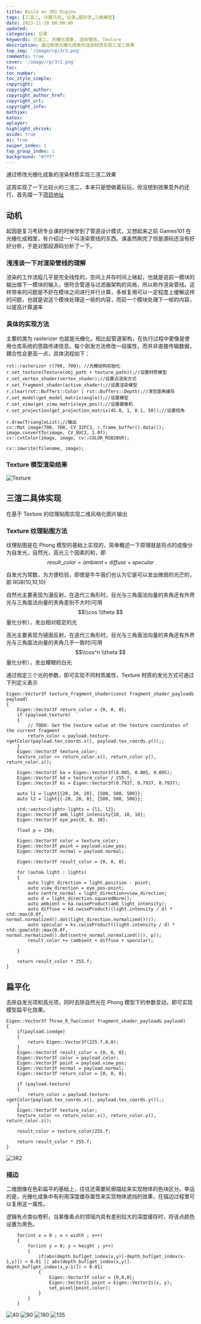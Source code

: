 ```yaml
---
title: Build an 3R2 Engine
tags: [三渲二, 计算几何, 记录,图形学,三维模型]
date: 2023-11-28 08:00:00
updated:
categories: 记录
keywords: 三渲二, 光栅化成象, 渲染管线, Texture
description: 通过修改光栅化成象的渲染材质实现三渲二效果
top_img: '/image/rp/3r2.png'
comments: true
cover: '/image/rp/3r2.png'
toc:
toc_number:
toc_style_simple:
copyright:
copyright_author:
copyright_author_href:
copyright_url:
copyright_info:
mathjax:
katex:
aplayer:
highlight_shrink:
aside: true
ai: true
swiper_index: 1
top_group_index: 1
background: "#fff"
---
```


通过修改光栅化成象的渲染材质实现三渲二效果
<!-- more -->
这周实现了一下比较火的三渲二，本来只是想做着玩玩，但没想到效果意外的还行，首先摆一下[项目地址](https://github.com/Joviisaus/3R2.git)

## 动机

起因是复习考研专业课的时候学到了管道设计模式，又想起来之前 Games101 在光栅化成相里，有介绍过一个叫渲染管线的东西。课虽然刷完了但是源码还没有好好分析，于是对那段源码分析了一下。

### 浅浅谈一下对渲染管线的理解

渲染的工作流程几乎是完全线性的，空间上并存时间上继起，也就是说前一模块的输出做下一模块的输入，很符合管道与过滤器架构的风格，所以称作渲染管线。这样带来的问题是不好在模块之间进行并行计算，多帧复用可以一定程度上缓解这样的问题，也就是说这个模块处理这一帧的内容，而前一个模块处理下一帧的内容，以提高计算速率

### 具体的实现方法

主要的类为 rasterizer 也就是光栅化，相比起管道架构，在执行过程中更像是使用仓库系统的思路传递信息。每个刚发方法修改一段属性，而并非直接传输数据，耦合性会更高一点，具体流程如下：

```
rst::rasterizer r(700, 700); //光栅结构初始化
r.set_texture(Texture(obj_path + texture_path));//设置材质模型
r.set_vertex_shader(vertex_shader);//设置点渲染方式
r.set_fragment_shader(active_shader);//设置渲染模型
r.clear(rst::Buffers::Color | rst::Buffers::Depth);//清空距离缓存
r.set_model(get_model_matrix(angle));//设置模型
r.set_view(get_view_matrix(eye_pos));//设置摄像机
r.set_projection(get_projection_matrix(45.0, 1, 0.1, 50));//设置视角

r.draw(TriangleList);//输出
cv::Mat image(700, 700, CV_32FC3, r.frame_buffer().data());
image.convertTo(image, CV_8UC3, 1.0f);
cv::cvtColor(image, image, cv::COLOR_RGB2BGR);

cv::imwrite(filename, image);
```

### Texture 模型渲染结果

![Texture](/image/rp/Texture.png)

## 三渲二具体实现

在基于 Texture 的纹理贴图实现二维风格化图片输出

### Texture 纹理贴图方法

纹理贴图是在 Phong 模型的基础上实现的，简单概述一下原理就是将点的成像分为自发光，自然光，高光三个因素的和，即 $$ result\_{color} = ambient + diffuse + specular$$

自发光为常数，为方便检验，即使是牛牛我们也认为它是可以发出微弱的光芒的，即 RGB(10,10,10)

自然光主要表现为漫反射，在迭代三角形时，目光与三角面法向量的夹角还有外界光与三角面法向量的夹角差别不大时(可用 $$\\cos \\theta $$ 量化分析），发出相对稳定的光

高光主要表现为镜面反射，在迭代三角形时，目光与三角面法向量的夹角还有外界光与三角面法向量的夹角几乎一致时(可用 $$\\cos^n \\theta $$ 量化分析），发出耀眼的白光

通过规定三个光的参数，即可实现不同材质属性，Texture 材质的发光方式可通过下列定义表示

```
Eigen::Vector3f texture_fragment_shader(const fragment_shader_payload& payload)
{
    Eigen::Vector3f return_color = {0, 0, 0};
    if (payload.texture)
    {
        // TODO: Get the texture value at the texture coordinates of the current fragment
        return_color = payload.texture->getColor(payload.tex_coords.x(), payload.tex_coords.y());;
    }
    Eigen::Vector3f texture_color;
    texture_color << return_color.x(), return_color.y(), return_color.z();

    Eigen::Vector3f ka = Eigen::Vector3f(0.005, 0.005, 0.005);
    Eigen::Vector3f kd = texture_color / 255.f;
    Eigen::Vector3f ks = Eigen::Vector3f(0.7937, 0.7937, 0.7937);

    auto l1 = light{{20, 20, 20}, {500, 500, 500}};
    auto l2 = light{{-20, 20, 0}, {500, 500, 500}};

    std::vector<light> lights = {l1, l2};
    Eigen::Vector3f amb_light_intensity{10, 10, 10};
    Eigen::Vector3f eye_pos{0, 0, 10};

    float p = 150;

    Eigen::Vector3f color = texture_color;
    Eigen::Vector3f point = payload.view_pos;
    Eigen::Vector3f normal = payload.normal;

    Eigen::Vector3f result_color = {0, 0, 0};

    for (auto& light : lights)
    {
        auto light_direction = light.position - point;
        auto view_direction = eye_pos-point;
        auto centre_normal = light_direction+view_direction;
        auto d = light_direction.squaredNorm();
        auto ambient = ka.cwiseProduct(amb_light_intensity);
        auto diffuse = kd.cwiseProduct((light.intensity / d) * std::max(0.0f, normal.normalized().dot(light_direction.normalized())));
        auto specular = ks.cwiseProduct((light.intensity / d) * std::pow(std::max(0.0f, normal.normalized().dot(centre_normal.normalized())), p));
        result_color += (ambient + diffuse + specular);

    }

    return result_color * 255.f;
}
```

## 扁平化

去除自发光项和高光项，同时去除自然光在 Phong 模型下的参数变动，即可实现模型扁平化效果。

```
Eigen::Vector3f Three_R_Two(const fragment_shader_payload& payload)
{
    if(payload.isedge)
    {
        return Eigen::Vector3f(225.f,0,0);
    }
    Eigen::Vector3f result_color = {0, 0, 0};
    Eigen::Vector3f color = payload.color; 
    Eigen::Vector3f point = payload.view_pos;
    Eigen::Vector3f normal = payload.normal;
    Eigen::Vector3f return_color = {0, 0, 0};

    if (payload.texture)
    {
        return_color = payload.texture->getColor(payload.tex_coords.x(), payload.tex_coords.y());;
    }
    Eigen::Vector3f texture_color;
    texture_color << return_color.x(), return_color.y(), return_color.z();

    result_color = texture_color/255.f;

    return result_color * 255.f;
}
```

![3R2](/image/rp/3R2.png)

### 描边

二维图像在色彩扁平的基础上，往往还需要轮廓描绘来实现物体的色块区分。幸运的是，光栅化成象中有利用深度缓存属性来实现物体遮挡的效果，在描边过程里可以复用这一属性。

逻辑有点类似卷积，当某像素点的领域内具有差别较大的深度缓存时，将该点颜色设置为黑色。

```
    for(int x = 0 ; x < width ; x++)
    {
        for(int y = 0; y < height ; y++)
        {
            if(abs(depth_buf[get_index(x,y)]-depth_buf[get_index(x-1,y)]) > 0.01 || abs(depth_buf[get_index(x,y)]-depth_buf[get_index(x,y-1)]) > 0.01)
            {
                Eigen::Vector3f color = {0,0,0};
                Eigen::Vector2i point = Eigen::Vector2i(x, y);
                set_pixel(point,color);
            }
        }
    }
```
![40](/image/rp/40.png)
![90](/image/rp/90.png)
![180](/image/rp/180.png)
![135](/image/rp/135.png)
